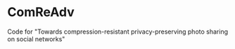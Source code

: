 # ComReAdv

Code for "Towards compression-resistant privacy-preserving photo sharing on social networks"